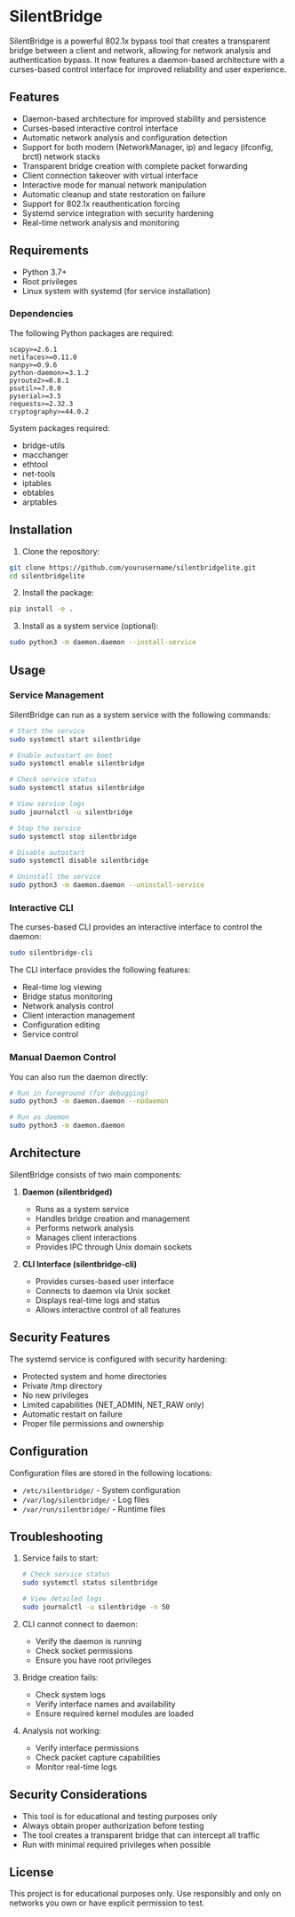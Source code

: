 # SilentBridge

SilentBridge is a powerful 802.1x bypass tool that creates a transparent bridge between a client and network, allowing for network analysis and authentication bypass. It now features a daemon-based architecture with a curses-based control interface for improved reliability and user experience.

## Features

- Daemon-based architecture for improved stability and persistence
- Curses-based interactive control interface
- Automatic network analysis and configuration detection
- Support for both modern (NetworkManager, ip) and legacy (ifconfig, brctl) network stacks
- Transparent bridge creation with complete packet forwarding
- Client connection takeover with virtual interface
- Interactive mode for manual network manipulation
- Automatic cleanup and state restoration on failure
- Support for 802.1x reauthentication forcing
- Systemd service integration with security hardening
- Real-time network analysis and monitoring

## Requirements

- Python 3.7+
- Root privileges
- Linux system with systemd (for service installation)

### Dependencies

The following Python packages are required:
```
scapy>=2.6.1
netifaces>=0.11.0
nanpy>=0.9.6
python-daemon>=3.1.2
pyroute2>=0.8.1
psutil>=7.0.0
pyserial>=3.5
requests>=2.32.3
cryptography>=44.0.2
```

System packages required:
- bridge-utils
- macchanger
- ethtool
- net-tools
- iptables
- ebtables
- arptables

## Installation

1. Clone the repository:
```bash
git clone https://github.com/yourusername/silentbridgelite.git
cd silentbridgelite
```

2. Install the package:
```bash
pip install -e .
```

3. Install as a system service (optional):
```bash
sudo python3 -m daemon.daemon --install-service
```

## Usage

### Service Management

SilentBridge can run as a system service with the following commands:

```bash
# Start the service
sudo systemctl start silentbridge

# Enable autostart on boot
sudo systemctl enable silentbridge

# Check service status
sudo systemctl status silentbridge

# View service logs
sudo journalctl -u silentbridge

# Stop the service
sudo systemctl stop silentbridge

# Disable autostart
sudo systemctl disable silentbridge

# Uninstall the service
sudo python3 -m daemon.daemon --uninstall-service
```

### Interactive CLI

The curses-based CLI provides an interactive interface to control the daemon:

```bash
sudo silentbridge-cli
```

The CLI interface provides the following features:
- Real-time log viewing
- Bridge status monitoring
- Network analysis control
- Client interaction management
- Configuration editing
- Service control

### Manual Daemon Control

You can also run the daemon directly:

```bash
# Run in foreground (for debugging)
sudo python3 -m daemon.daemon --nodaemon

# Run as daemon
sudo python3 -m daemon.daemon
```

## Architecture

SilentBridge consists of two main components:

1. **Daemon (silentbridged)**
   - Runs as a system service
   - Handles bridge creation and management
   - Performs network analysis
   - Manages client interactions
   - Provides IPC through Unix domain sockets

2. **CLI Interface (silentbridge-cli)**
   - Provides curses-based user interface
   - Connects to daemon via Unix socket
   - Displays real-time logs and status
   - Allows interactive control of all features

## Security Features

The systemd service is configured with security hardening:
- Protected system and home directories
- Private /tmp directory
- No new privileges
- Limited capabilities (NET_ADMIN, NET_RAW only)
- Automatic restart on failure
- Proper file permissions and ownership

## Configuration

Configuration files are stored in the following locations:
- `/etc/silentbridge/` - System configuration
- `/var/log/silentbridge/` - Log files
- `/var/run/silentbridge/` - Runtime files

## Troubleshooting

1. Service fails to start:
   ```bash
   # Check service status
   sudo systemctl status silentbridge
   
   # View detailed logs
   sudo journalctl -u silentbridge -n 50
   ```

2. CLI cannot connect to daemon:
   - Verify the daemon is running
   - Check socket permissions
   - Ensure you have root privileges

3. Bridge creation fails:
   - Check system logs
   - Verify interface names and availability
   - Ensure required kernel modules are loaded

4. Analysis not working:
   - Verify interface permissions
   - Check packet capture capabilities
   - Monitor real-time logs

## Security Considerations

- This tool is for educational and testing purposes only
- Always obtain proper authorization before testing
- The tool creates a transparent bridge that can intercept all traffic
- Run with minimal required privileges when possible

## License

This project is for educational purposes only. Use responsibly and only on networks you own or have explicit permission to test.